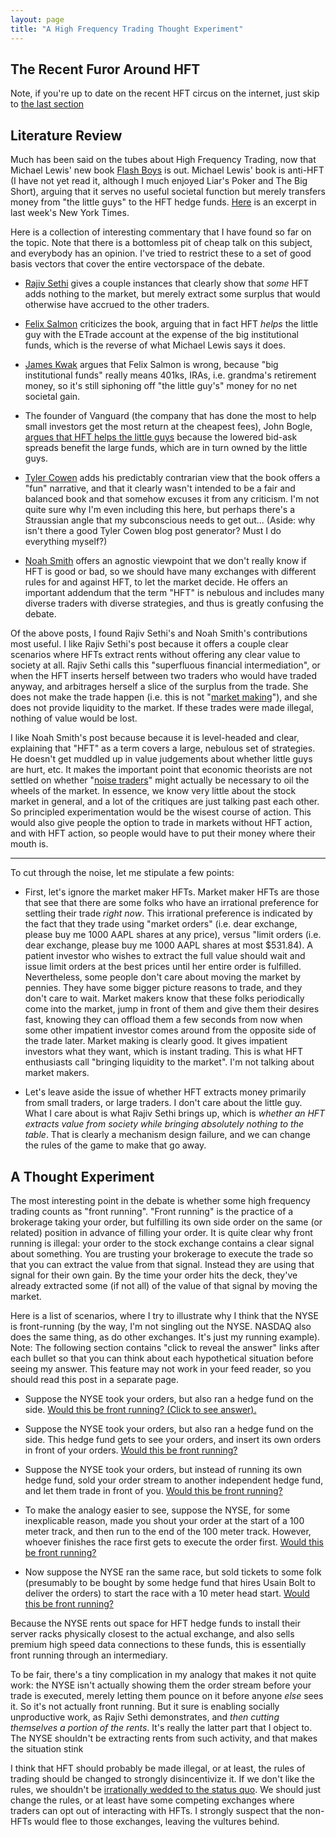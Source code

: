 ```yaml
---
layout: page
title: "A High Frequency Trading Thought Experiment"
---
```


The Recent Furor Around HFT
-----

Note, if you're up to date on the recent HFT circus on the internet,
just skip to [the last section](#thoughtexperiment)

Literature Review
----

Much has been said on the tubes about High Frequency Trading, now that
Michael Lewis' new book [Flash
Boys](http://books.google.com/books?id=UcIkAwAAQBAJ) is out. Michael
Lewis' book is anti-HFT (I have not yet read it, although I much
enjoyed Liar's Poker and The Big Short), arguing that it serves no
useful societal function but merely transfers money from "the little
guys" to the HFT hedge
funds. [Here](http://www.nytimes.com/2014/04/06/magazine/flash-boys-michael-lewis.html?_r=0)
is an excerpt in last week's New York Times.

Here is a collection of interesting commentary that I have found so
far on the topic. Note that there is a bottomless pit of cheap talk on
this subject, and everybody has an opinion. I've tried to restrict
these to a set of good basis vectors that cover the entire vectorspace
of the debate.

* [Rajiv
Sethi](http://rajivsethi.blogspot.com/2014/04/superfluous-financial-intermediation.html)
gives a couple instances that clearly show that *some* HFT adds
nothing to the market, but merely extract some surplus that would
otherwise have accrued to the other traders.

* [Felix
  Salmon](http://blogs.reuters.com/felix-salmon/2014/03/31/michael-lewiss-flawed-new-book/)
  criticizes the book, arguing that in fact HFT *helps* the little guy
  with the ETrade account at the expense of the big institutional
  funds, which is the reverse of what Michael Lewis says it does.

* [James Kwak](http://baselinescenario.com/2014/04/04/incidence/)
  argues that Felix Salmon is wrong, because "big institutional funds"
  really means 401ks, IRAs, i.e. grandma's retirement money, so it's
  still siphoning off "the little guy's" money for no net societal
  gain.

* The founder of Vanguard (the company that has done the most to help
  small investors get the most return at the cheapest fees), John
  Bogle, [argues that HFT helps the little
  guys](http://www.cbsnews.com/news/jack-bogle-michael-lewis-is-wrong-about-rigged-markets/)
  because the lowered bid-ask spreads benefit the large funds, which are in turn owned by the little guys.

* [Tyler
  Cowen](http://marginalrevolution.com/marginalrevolution/2014/04/flash-boys-the-new-michael-lewis-book.html)
  adds his predictably contrarian view that the book offers a "fun"
  narrative, and that it clearly wasn't intended to be a fair and
  balanced book and that somehow excuses it from any criticism. I'm
  not quite sure why I'm even including this here, but perhaps there's
  a Straussian angle that my subconscious needs to get out... (Aside:
  why isn't there a good Tyler Cowen blog post generator? Must I do
  everything myself?)

* [Noah
  Smith](http://noahpinionblog.blogspot.com/2014/04/no-one-really-knows-if-hft-is-good-or.html)
  offers an agnostic viewpoint that we don't really know if HFT is
  good or bad, so we should have many exchanges with different rules
  for and against HFT, to let the market decide. He offers an
  important addendum that the term "HFT" is nebulous and includes many
  diverse traders with diverse strategies, and thus is greatly
  confusing the debate.

Of the above posts, I found Rajiv Sethi's and Noah Smith's
contributions most useful. I like Rajiv Sethi's post because it offers
a couple clear scenarios where HFTs extract rents without offering any
clear value to society at all. Rajiv Sethi calls this "superfluous
financial intermediation", or when the HFT inserts herself between two
traders who would have traded anyway, and arbitrages herself a slice
of the surplus from the trade. She does not make the trade happen
(i.e. this is not "[market
making](https://en.wikipedia.org/wiki/Market_maker)"), and she does
not provide liquidity to the market. If these trades were made
illegal, nothing of value would be lost.

I like Noah Smith's post because because it is level-headed and clear,
explaining that "HFT" as a term covers a large, nebulous set of
strategies. He doesn't get muddled up in value judgements about
whether little guys are hurt, etc. It makes the important point that
economic theorists are not settled on whether "[noise
traders](http://www.stanford.edu/~milgrom/publishedarticles/Information%20Trade%20and%20Common%20Knowledge.pdf)"
might actually be necessary to oil the wheels of the market. In
essence, we know very little about the stock market in general, and a
lot of the critiques are just talking past each other. So principled
experimentation would be the wisest course of action. This would also
give people the option to trade in markets without HFT action, and
with HFT action, so people would have to put their money where their
mouth is.


----

To cut through the noise, let me stipulate a few points:

* First, let's ignore the market maker HFTs. Market maker HFTs are
those that see that there are some folks who have an irrational
preference for settling their trade *right now*. This irrational
preference is indicated by the fact that they trade using "market
orders" (i.e. dear exchange, please buy me 1000 AAPL shares at any
price), versus "limit orders (i.e. dear exchange, please buy me 1000
AAPL shares at most $531.84). A patient investor who wishes to extract
the full value should wait and issue limit orders at the best prices
until her entire order is fulfilled. Nevertheless, some people don't
care about moving the market by pennies. They have some bigger picture
reasons to trade, and they don't care to wait. Market makers know that
these folks periodically come into the market, jump in front of them
and give them their desires fast, knowing they can offload them a few
seconds from now when some other impatient investor comes around from
the opposite side of the trade later. Market making is clearly
good. It gives impatient investors what they want, which is instant
trading. This is what HFT enthusiasts call "bringing liquidity to the
market". I'm not talking about market makers.

* Let's leave aside the issue of whether HFT extracts money primarily
from small traders, or large traders. I don't care about the little
guy. What I care about is what Rajiv Sethi brings up, which is
*whether an HFT extracts value from society while bringing absolutely
nothing to the table*. That is clearly a mechanism design failure, and
we can change the rules of the game to make that go away.


A Thought Experiment
----

<a name="thoughtexperiment"> </a>

The most interesting point in the debate is whether some high
frequency trading counts as "front running". "Front running" is the
practice of a brokerage taking your order, but fulfilling its own side
order on the same (or related) position in advance of filling your
order. It is quite clear why front running is illegal: your order to
the stock exchange contains a clear signal about something. You are
trusting your brokerage to execute the trade so that you can extract
the value from that signal. Instead they are using that signal for
their own gain. By the time your order hits the deck, they've already
extracted some (if not all) of the value of that signal by moving the
market.

Here is a list of scenarios, where I try to illustrate why I think
that the NYSE is front-running (by the way, I'm not singling out the
NYSE. NASDAQ also does the same thing, as do other exchanges. It's
just my running example). Note: The following section contains "click
to reveal the answer" links after each bullet so that you can think
about each hypothetical situation before seeing my answer. This
feature may not work in your feed reader, so you should read this post
in a separate page.

* Suppose the NYSE took your orders, but also ran a hedge fund on the
  side. <a href="#ans1" onclick="toggle_visibility('ans1');"> Would
  this be front running? (Click to see answer).</a> <div id="ans1"
  style='display:none'>No, but it definitely raises suspicion.</div>

* Suppose the NYSE took your orders, but also ran a hedge fund on the
  side. This hedge fund gets to see your orders, and insert its own
  orders in front of your orders. <a href="#ans2"
  onclick="toggle_visibility('ans2');"> Would this be front running?
  </a> <div id="ans2" style='display:none'>Yes, this is the textbook definition of frontrunning.</div>

* Suppose the NYSE took your orders, but instead of running its own
  hedge fund, sold your order stream to another independent hedge
  fund, and let them trade in front of you. <a href="#ans3"
  onclick="toggle_visibility('ans3')"> Would this be front running?
  </a> <div id="ans3" style='display:none;'>Yes, they've just hired an intermediary to do the dirty work.</div>

* To make the analogy easier to see, suppose the NYSE, for some
  inexplicable reason, made you shout your order at the start of a 100
  meter track, and then run to the end of the 100 meter
  track. However, whoever finishes the race first gets to execute the
  order first. <a href="#ans4" onclick="toggle_visibility('ans4');">
  Would this be front running?  </a> <div id="ans4"
  style='display:none;'>No, it's not front running, but this would be
  really weird. You shouldn't trade at such an exchange if you can
  afford to.</div>

* Now suppose the NYSE ran the same race, but sold tickets to some
  folk (presumably to be bought by some hedge fund that hires Usain
  Bolt to deliver the orders) to start the race with a 10 meter head
  start. <a href="#ans5" onclick="toggle_visibility('ans5');"> Would
  this be front running?  </a> <div id="ans5"
  style='display:none;'>Yes. Because the NYSE is extracting rents from
  the front running going on. </div>

Because the NYSE rents out space for HFT hedge funds to install their
server racks physically closest to the actual exchange, and also sells
premium high speed data connections to these funds, this is
essentially front running through an intermediary. 

To be fair, there's a tiny complication in my analogy that makes it
not quite work: the NYSE isn't actually showing them the order stream
before your trade is executed, merely letting them pounce on it before
anyone *else* sees it. So it's not actually front running. But it sure
is enabling socially unproductive work, as Rajiv Sethi demonstrates,
and *then cutting themselves a portion of the rents*. It's really the
latter part that I object to. The NYSE shouldn't be extracting rents
from such activity, and that makes the situation stink

I think that HFT should probably be made illegal, or at least, the
rules of trading should be changed to strongly disincentivize it. If
we don't like the rules, we shouldn't be [irrationally wedded to the
status quo](http://www.hks.harvard.edu/fs/rzeckhau/SQBDM.pdf). We should
just change the rules, or at least have some competing exchanges where
traders can opt out of interacting with HFTs. I strongly suspect that
the non-HFTs would flee to those exchanges, leaving the vultures
behind.
